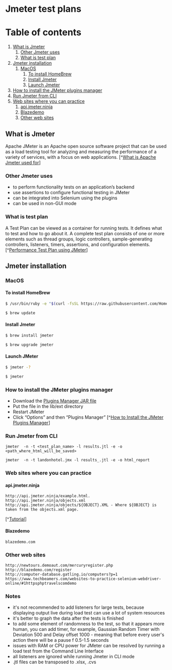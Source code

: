 # Jmeter test plans

# Table of contents
1. [What is Jmeter](#jmeter_is)
	1. [Other Jmeter uses](#jmeter_test_plan)
	2. [What is test plan](#)
2. [Jmeter installation](#jmeter_installation)
    1. [MacOS](#jmeter_macos)
	    1. [To install HomeBrew](#homebrew) 
	    2. [Install Jmeter](#jmeter_install)
	    3. [Launch Jmeter](#jmeter_launch)
3. [How to install the JMeter plugins manager](#plugins_manager)
4. [Run Jmeter from CLI](#jmeter_cli)
5. [Web sites where you can practice](#practice)
	1. [api.jmeter.ninja](#jmeter_ninja)
	2. [Blazedemo](#Blazedemo)
	3. [Other web sites](#other)


## What is Jmeter <a name="jmeter_is"></a>

Apache JMeter is an Apache open source software project that can be used as a load testing tool for analyzing and measuring the performance of a variety of services, with a focus on web applications.
[^[What is Apache Jmeter used for](https://www.quora.com/What-is-Apache-JMeter-used-for)]

### Other Jmeter uses <a name="jmeter_uses"></a>

* to perform functionality tests on an application’s backend
* use assertions to configure functional testing in JMeter
* can be integrated into Selenium using the plugins
* can be used in non-GUI mode

### What is test plan <a name="jmeter_test_plan"></a>

A Test Plan can be viewed as a container for running tests. It defines what to test and how to go about it. A complete test plan consists of one or more elements such as thread groups, logic controllers, sample-generating controllers, listeners, timers, assertions, and configuration elements.
[^[Performance Test Plan using JMeter](https://github.com/department-of-veterans-affairs/ascent-sample/wiki/QA-:-Performance-Test-Plan-using-JMeter)]

## Jmeter installation <a name="jmeter_installation"></a>

### MacOS <a name="jmeter_macos"></a>

#### To install HomeBrew <a name="homebrew"></a>

```bash 
$ /usr/bin/ruby -e "$(curl -fsSL https://raw.githubusercontent.com/Homebrew/install/master/install)"

$ brew update
```

#### Install Jmeter <a name="jmeter_install"></a>

```bash 
$ brew install jmeter

$ brew upgrade jmeter
```

#### Launch JMeter <a name="jmeter_launch"></a>

```bash 
$ jmeter -?

$ jmeter
```

### How to install the JMeter plugins manager <a name="plugins_manager"></a>

* Download the [Plugins Manager JAR file](https://jmeter-plugins.org/install/Install/)
* Put the file in the lib/ext directory
* Restart JMeter
* Click “Options” and then “Plugins Manager”
[^[How to Install the JMeter Plugins Manager](https://www.blazemeter.com/blog/how-install-jmeter-plugins-manager/)]

### Run Jmeter from CLI <a name="jmeter_cli"></a>

`jmeter  -n -t <test_plan_name> -l results.jtl -e -o <path_where_html_will_be_saved>`

`jmeter  -n -t landonhotel.jmx -l results_.jtl -e -o html_report`

### Web sites where you can practice <a name="practice"></a>

#### api.jmeter.ninja <a name="jmeter_ninja"></a>

```
http://api.jmeter.ninja/example.html. 
http://api.jmeter.ninja/objects.xml 
http://api.jmeter.ninja/objects/${OBJECT}.XML - Where ${OBJECT} is taken from the objects.xml page.
```
[^[Tutorial](http://api.jmeter.ninja/jmeter.pdf)]

#### Blazedemo <a name="Blazedemo"></a>

```
blazedemo.com
```

### Other web sites <a name="other"></a>

```
http://newtours.demoaut.com/mercuryregister.php
http://blazedemo.com/register
http://computer-database.gatling.io/computers?p=1
https://www.techbeamers.com/websites-to-practice-selenium-webdriver-online/#1httpsphptravelscomdemo
```

### Notes
- it's not recommended to add listeners for large tests, because displaying output live during load test can use a lot of system resources
- it's better to graph the data after the tests is finished
- to add some element of randomness to the test, so that it appears more human, you can add timer, for example, Gaussian Random Timer with Deviation 500 and Delay offset 1000 - meaning that before every user's action there will be a pause f 0.5-1.5 seconds
- issues with RAM or CPU power for JMeter can be resolved by running a load test from the Command Line Interface
- all listeners are ignored while running Jmeter in CLI mode
-  .jtl files can be transposed to .xlsx, .cvs
